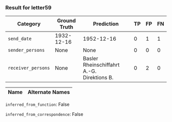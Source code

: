### Result for letter59
| Category          | Ground Truth | Prediction | TP | FP | FN |
|------------------|--------------|------------|----|----|----|
| `send_date`        | 1932-12-16 | 1952-12-16 | 0 | 1 | 1 |
| `sender_persons`  | None | None | 0 | 0 | 0 |
| `receiver_persons` | None | Basler Rheinschiffahrt A.-G.<br>Direktions B. | 0 | 2 | 0 |

| Name | Alternate Names |
| --- | --- |

`inferred_from_function`: False

`inferred_from_correspondence`: False
